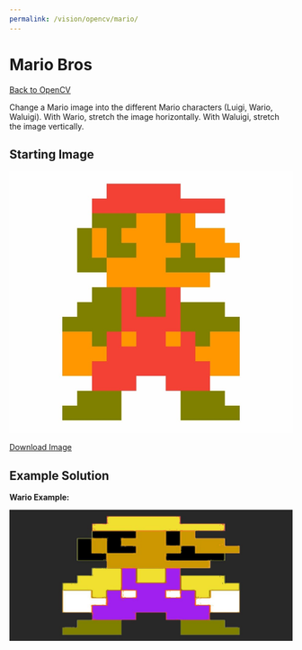 ```yaml
---
permalink: /vision/opencv/mario/
---
```


# Mario Bros

[Back to OpenCV](/docs/vision/opencv)

Change a Mario image into the different Mario characters (Luigi, Wario, Waluigi). With Wario, stretch the image horizontally. With Waluigi, stretch the image vertically.

## Starting Image

![image](https://raw.githubusercontent.com/MissouriMRR/docs/main/subteams/vision/opencv/intro_projects/images/mario/mario.jpg)

[Download Image](https://raw.githubusercontent.com/MissouriMRR/docs/main/subteams/vision/opencv/intro_projects/images/mario/mario.jpg)

## Example Solution

**Wario Example:**

![image](https://raw.githubusercontent.com/MissouriMRR/docs/main/subteams/vision/opencv/intro_projects/images/mario/wario.png)

